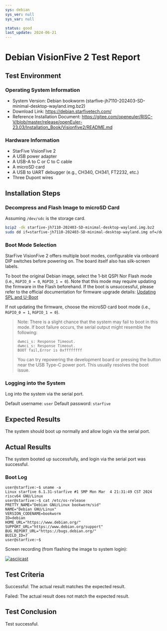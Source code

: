 ```yaml
---
sys: debian
sys_ver: null
sys_var: null

status: good
last_update: 2024-06-21
---
```


# Debian VisionFive 2 Test Report

## Test Environment

### Operating System Information

- System Version: Debian bookworm (starfive-jh7110-202403-SD-minimal-desktop-wayland.img.bz2)
- Download Link: https://debian.starfivetech.com/
- Reference Installation Document: https://gitee.com/openeuler/RISC-V/blob/master/release/openEuler-23.03/Installation_Book/Visionfive2/README.md

### Hardware Information

- StarFive VisionFive 2
- A USB power adapter
- A USB-A to C or C to C cable
- A microSD card
- A USB to UART debugger (e.g., CH340, CH341, FT2232, etc.)
- Three Dupont wires

## Installation Steps

### Decompress and Flash Image to microSD Card

Assuming `/dev/sdc` is the storage card.

```bash
bzip2 -dk starfive-jh7110-202403-SD-minimal-desktop-wayland.img.bz2
sudo dd if=starfive-jh7110-202403-SD-minimal-desktop-wayland.img of=/dev/sdc bs=1M status=progress
```

### Boot Mode Selection

StarFive VisionFive 2 offers multiple boot modes, configurable via onboard DIP switches before powering on. The board itself also has silk-screen labels.

To boot the original Debian image, select the 1-bit QSPI Nor Flash mode (i.e., `RGPIO_0 = 0`, `RGPIO_1 = 0`). Note that this mode may require updating the firmware in the Flash beforehand. If the boot is unsuccessful, please refer to the official documentation for firmware upgrade details: [Updating SPL and U-Boot](https://doc.rvspace.org/VisionFive2/Quick_Start_Guide/VisionFive2_QSG/spl_u_boot_0.html)

If not updating the firmware, choose the microSD card boot mode (i.e., `RGPIO_0 = 1`, `RGPIO_1 = 0`).

> Note: There is a slight chance that the system may fail to boot in this mode. If boot failure occurs, the serial output might resemble the following:
>
>```log
>dwmci_s: Response Timeout.                                                                                            
>dwmci_s: Response Timeout.                                                                                            
>BOOT fail,Error is 0xffffffff
>```
>
> You can try repowering the development board or pressing the button near the USB Type-C power port. This usually resolves the boot issue.

### Logging into the System

Log into the system via the serial port.

Default username: `user`
Default password: `starfive`

## Expected Results

The system should boot up normally and allow login via the serial port.

## Actual Results

The system booted up successfully, and login via the serial port was successful.

### Boot Log

```log
user@starfive:~$ uname -a                                                                                             
Linux starfive 6.1.31-starfive #1 SMP Mon Mar  4 21:31:49 CST 2024 riscv64 GNU/Linux                                  
user@starfive:~$ cat /etc/os-release                                                                                  
PRETTY_NAME="Debian GNU/Linux bookworm/sid"                                                                           
NAME="Debian GNU/Linux"                                                                                               
VERSION_CODENAME=bookworm                                                                                             
ID=debian                                                                                                             
HOME_URL="https://www.debian.org/"                                                                                    
SUPPORT_URL="https://www.debian.org/support"                                                                          
BUG_REPORT_URL="https://bugs.debian.org/"                                                                             
BUILD_ID=7                                                                                                            
user@starfive:~$
```

Screen recording (from flashing the image to system login):

[![asciicast](https://asciinema.org/a/CCoYSyfdX7TWoiXM8Kct8nTVF.svg)](https://asciinema.org/a/CCoYSyfdX7TWoiXM8Kct8nTVF)

## Test Criteria

Successful: The actual result matches the expected result.

Failed: The actual result does not match the expected result.

## Test Conclusion

Test successful.
